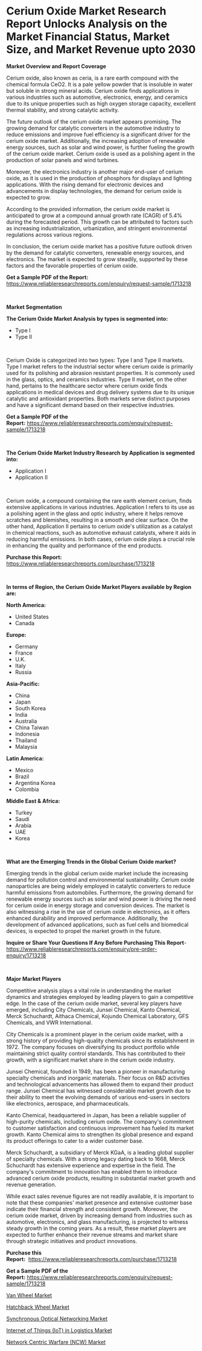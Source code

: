 <p><h1>Cerium Oxide Market Research Report Unlocks Analysis on the Market Financial Status, Market Size, and Market Revenue upto 2030</h1></p><p><strong>Market Overview and Report Coverage</strong></p>
<p><p>Cerium oxide, also known as ceria, is a rare earth compound with the chemical formula CeO2. It is a pale yellow powder that is insoluble in water but soluble in strong mineral acids. Cerium oxide finds applications in various industries such as automotive, electronics, energy, and ceramics due to its unique properties such as high oxygen storage capacity, excellent thermal stability, and strong catalytic activity.</p><p>The future outlook of the cerium oxide market appears promising. The growing demand for catalytic converters in the automotive industry to reduce emissions and improve fuel efficiency is a significant driver for the cerium oxide market. Additionally, the increasing adoption of renewable energy sources, such as solar and wind power, is further fueling the growth of the cerium oxide market. Cerium oxide is used as a polishing agent in the production of solar panels and wind turbines.</p><p>Moreover, the electronics industry is another major end-user of cerium oxide, as it is used in the production of phosphors for displays and lighting applications. With the rising demand for electronic devices and advancements in display technologies, the demand for cerium oxide is expected to grow.</p><p>According to the provided information, the cerium oxide market is anticipated to grow at a compound annual growth rate (CAGR) of 5.4% during the forecasted period. This growth can be attributed to factors such as increasing industrialization, urbanization, and stringent environmental regulations across various regions.</p><p>In conclusion, the cerium oxide market has a positive future outlook driven by the demand for catalytic converters, renewable energy sources, and electronics. The market is expected to grow steadily, supported by these factors and the favorable properties of cerium oxide.</p></p>
<p><strong>Get a Sample PDF of the Report:</strong> <a href="https://www.reliableresearchreports.com/enquiry/request-sample/1713218">https://www.reliableresearchreports.com/enquiry/request-sample/1713218</a></p>
<p>&nbsp;</p>
<p><strong>Market Segmentation</strong></p>
<p><strong>The Cerium Oxide Market Analysis by types is segmented into:</strong></p>
<p><ul><li>Type I</li><li>Type II</li></ul></p>
<p>&nbsp;</p>
<p><p>Cerium Oxide is categorized into two types: Type I and Type II markets. Type I market refers to the industrial sector where cerium oxide is primarily used for its polishing and abrasion resistant properties. It is commonly used in the glass, optics, and ceramics industries. Type II market, on the other hand, pertains to the healthcare sector where cerium oxide finds applications in medical devices and drug delivery systems due to its unique catalytic and antioxidant properties. Both markets serve distinct purposes and have a significant demand based on their respective industries.</p></p>
<p><strong>Get a Sample PDF of the Report:</strong>&nbsp;<a href="https://www.reliableresearchreports.com/enquiry/request-sample/1713218">https://www.reliableresearchreports.com/enquiry/request-sample/1713218</a></p>
<p>&nbsp;</p>
<p><strong>The Cerium Oxide Market Industry Research by Application is segmented into:</strong></p>
<p><ul><li>Application I</li><li>Application II</li></ul></p>
<p>&nbsp;</p>
<p><p>Cerium oxide, a compound containing the rare earth element cerium, finds extensive applications in various industries. Application I refers to its use as a polishing agent in the glass and optic industry, where it helps remove scratches and blemishes, resulting in a smooth and clear surface. On the other hand, Application II pertains to cerium oxide's utilization as a catalyst in chemical reactions, such as automotive exhaust catalysts, where it aids in reducing harmful emissions. In both cases, cerium oxide plays a crucial role in enhancing the quality and performance of the end products.</p></p>
<p><strong>Purchase this Report:</strong>&nbsp; <a href="https://www.reliableresearchreports.com/purchase/1713218">https://www.reliableresearchreports.com/purchase/1713218</a></p>
<p>&nbsp;</p>
<p><strong>In terms of Region, the Cerium Oxide Market Players available by Region are:</strong></p>
<p>
    <p> <strong> North America: </strong>
        <ul>
            <li>United States</li>
            <li>Canada</li>
        </ul>
        </p> 
    <p> <strong> Europe: </strong>
        <ul>
            <li>Germany</li>
            <li>France</li>
            <li>U.K.</li>
            <li>Italy</li>
            <li>Russia</li>
        </ul>
        </p> 
    <p> <strong> Asia-Pacific: </strong>
        <ul>
            <li>China</li>
            <li>Japan</li>
            <li>South Korea</li>
            <li>India</li>
            <li>Australia</li>
            <li>China Taiwan</li>
            <li>Indonesia</li>
            <li>Thailand</li>
            <li>Malaysia</li>
        </ul>
        </p> 
    <p> <strong> Latin America: </strong>
        <ul>
            <li>Mexico</li>
            <li>Brazil</li>
            <li>Argentina Korea</li>
            <li>Colombia</li>
        </ul>
        </p> 
    <p> <strong> Middle East & Africa: </strong>
        <ul>
            <li>Turkey</li>
            <li>Saudi</li>
            <li>Arabia</li>
            <li>UAE</li>
            <li>Korea</li>
        </ul>
    </p>
    </p>
<p>&nbsp;</p>
<p><strong>What are the Emerging Trends in the Global Cerium Oxide market?</strong></p>
<p><p>Emerging trends in the global cerium oxide market include the increasing demand for pollution control and environmental sustainability. Cerium oxide nanoparticles are being widely employed in catalytic converters to reduce harmful emissions from automobiles. Furthermore, the growing demand for renewable energy sources such as solar and wind power is driving the need for cerium oxide in energy storage and conversion devices. The market is also witnessing a rise in the use of cerium oxide in electronics, as it offers enhanced durability and improved performance. Additionally, the development of advanced applications, such as fuel cells and biomedical devices, is expected to propel the market growth in the future.</p></p>
<p><strong>Inquire or Share Your Questions If Any Before Purchasing This Report</strong>- <a href="https://www.reliableresearchreports.com/enquiry/pre-order-enquiry/1713218">https://www.reliableresearchreports.com/enquiry/pre-order-enquiry/1713218</a></p>
<p>&nbsp;</p>
<p><strong>Major Market Players</strong></p>
<p><p>Competitive analysis plays a vital role in understanding the market dynamics and strategies employed by leading players to gain a competitive edge. In the case of the cerium oxide market, several key players have emerged, including City Chemicals, Junsei Chemical, Kanto Chemical, Merck Schuchardt, Aithaca Chemical, Kojundo Chemical Laboratory, GFS Chemicals, and VWR International.</p><p>City Chemicals is a prominent player in the cerium oxide market, with a strong history of providing high-quality chemicals since its establishment in 1972. The company focuses on diversifying its product portfolio while maintaining strict quality control standards. This has contributed to their growth, with a significant market share in the cerium oxide industry.</p><p>Junsei Chemical, founded in 1949, has been a pioneer in manufacturing specialty chemicals and inorganic materials. Their focus on R&D activities and technological advancements has allowed them to expand their product range. Junsei Chemical has witnessed considerable market growth due to their ability to meet the evolving demands of various end-users in sectors like electronics, aerospace, and pharmaceuticals.</p><p>Kanto Chemical, headquartered in Japan, has been a reliable supplier of high-purity chemicals, including cerium oxide. The company's commitment to customer satisfaction and continuous improvement has fueled its market growth. Kanto Chemical aims to strengthen its global presence and expand its product offerings to cater to a wider customer base.</p><p>Merck Schuchardt, a subsidiary of Merck KGaA, is a leading global supplier of specialty chemicals. With a strong legacy dating back to 1668, Merck Schuchardt has extensive experience and expertise in the field. The company's commitment to innovation has enabled them to introduce advanced cerium oxide products, resulting in substantial market growth and revenue generation.</p><p>While exact sales revenue figures are not readily available, it is important to note that these companies' market presence and extensive customer base indicate their financial strength and consistent growth. Moreover, the cerium oxide market, driven by increasing demand from industries such as automotive, electronics, and glass manufacturing, is projected to witness steady growth in the coming years. As a result, these market players are expected to further enhance their revenue streams and market share through strategic initiatives and product innovations.</p></p>
<p><strong>Purchase this Report:</strong>&nbsp;&nbsp;<a href="https://www.reliableresearchreports.com/purchase/1713218">https://www.reliableresearchreports.com/purchase/1713218</a></p>
<p></p>
<p><strong>Get a Sample PDF of the Report:</strong>&nbsp;<a href="https://www.reliableresearchreports.com/enquiry/request-sample/1713218">https://www.reliableresearchreports.com/enquiry/request-sample/1713218</a></p>
<p><p><a href="https://github.com/prosalinda88/Market-Research-Report-List-1/blob/main/van-wheel-market.md">Van Wheel Market</a></p><p><a href="https://github.com/amae102299/Market-Research-Report-List-1/blob/main/hatchback-wheel-market.md">Hatchback Wheel Market</a></p><p><a href="https://medium.com/@taraktanay7654/synchronous-optical-networking-market-report-reveals-the-latest-trends-and-growth-opportunities-of-883f76124efa">Synchronous Optical Networking Market</a></p><p><a href="https://medium.com/@zaidjeet11730/internet-of-things-iot-in-logistics-market-furnishes-information-on-market-share-market-trends-8bfe609a3ce2">Internet of Things (IoT) in Logistics Market</a></p><p><a href="https://medium.com/@jinkhatum1452/network-centric-warfare-ncw-market-size-reveals-the-best-marketing-channels-in-global-industry-a683098495c5">Network Centric Warfare (NCW) Market</a></p></p>